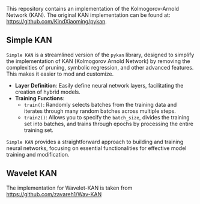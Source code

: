 This repository contains an implementation of the Kolmogorov-Arnold Network (KAN). The original KAN implementation can be found at: https://github.com/KindXiaoming/pykan.


## Simple KAN

`Simple KAN` is a streamlined version of the `pykan` library, designed to simplify the implementation of KAN (Kolmogorov Arnold Network) by removing the complexities of pruning, symbolic regression, and other advanced features. This makes it easier to mod and customize.

- **Layer Definition**: Easily define neural network layers, facilitating the creation of hybrid models.
- **Training Functions**: 
  - `train()`: Randomly selects batches from the training data and iterates through many random batches across multiple steps.
  - `train2()`: Allows you to specify the `batch_size`, divides the training set into batches, and trains through epochs by processing the entire training set.

`Simple KAN` provides a straightforward approach to building and training neural networks, focusing on essential functionalities for effective model training and modification.

## Wavelet KAN
The implementation for Wavelet-KAN is taken from https://github.com/zavareh1/Wav-KAN
